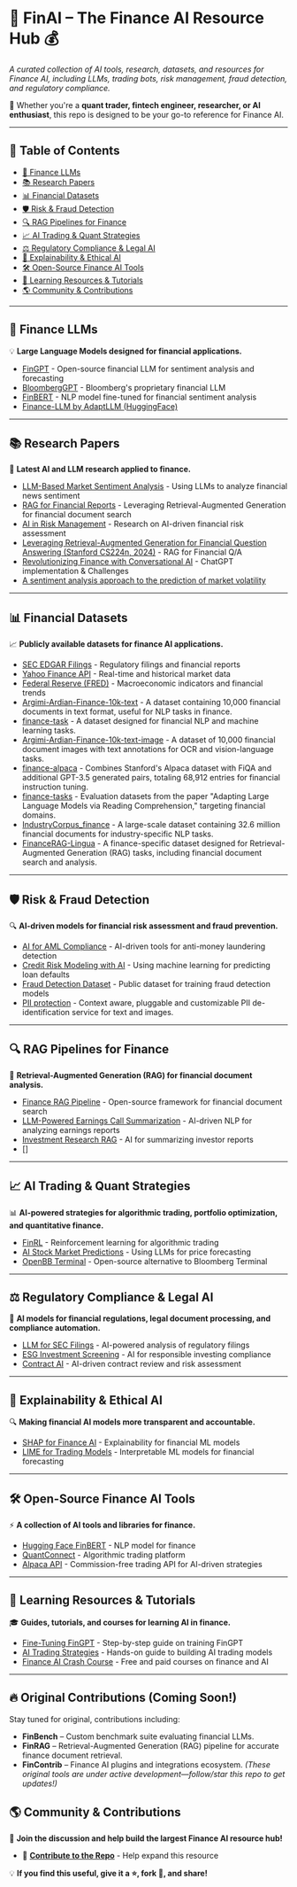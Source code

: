 # 🚀 FinAI – The Finance AI Resource Hub 💰  

*A curated collection of AI tools, research, datasets, and resources for Finance AI, including LLMs, trading bots, risk management, fraud detection, and regulatory compliance.*  

📌 Whether you're a **quant trader, fintech engineer, researcher, or AI enthusiast**, this repo is designed to be your go-to reference for Finance AI.  

---

## 📖 Table of Contents  
- [🔹 Finance LLMs](#-finance-llms)  
- [📚 Research Papers](#-research-papers)  
- [📊 Financial Datasets](#-financial-datasets)  
- [🛡️ Risk & Fraud Detection](#-risk--fraud-detection)  
- [🔍 RAG Pipelines for Finance](#-rag-pipelines-for-finance)  
- [📈 AI Trading & Quant Strategies](#-ai-trading--quant-strategies)  
- [⚖️ Regulatory Compliance & Legal AI](#-regulatory-compliance--legal-ai)  
- [🧠 Explainability & Ethical AI](#-explainability--ethical-ai)  
- [🛠 Open-Source Finance AI Tools](#-open-source-finance-ai-tools)
- [📖 Learning Resources & Tutorials](#-learning-resources--tutorials)  
- [🌎 Community & Contributions](#-community--contributions)  

---

## 🔹 Finance LLMs  
💡 **Large Language Models designed for financial applications.**  
- [FinGPT](https://github.com/AI4Finance-Foundation/FinGPT) - Open-source financial LLM for sentiment analysis and forecasting  
- [BloombergGPT](https://arxiv.org/abs/2303.17564) - Bloomberg's proprietary financial LLM  
- [FinBERT](https://huggingface.co/) - NLP model fine-tuned for financial sentiment analysis  
- [Finance-LLM by AdaptLLM (HuggingFace)](https://huggingface.co/AdaptLLM/finance-LLM)

---

## 📚 Research Papers  
📄 **Latest AI and LLM research applied to finance.**  
- [LLM-Based Market Sentiment Analysis](https://arxiv.org/) - Using LLMs to analyze financial news sentiment  
- [RAG for Financial Reports](https://paperswithcode.com/) - Leveraging Retrieval-Augmented Generation for financial document search  
- [AI in Risk Management](https://ssrn.com/) - Research on AI-driven financial risk assessment  
- [Leveraging Retrieval-Augmented Generation for Financial Question Answering (Stanford CS224n, 2024)](https://web.stanford.edu/class/archive/cs/cs224n/cs224n.1246/final-reports/256911814.pdf) - RAG for Financial Q/A
- [Revolutionizing Finance with Conversational AI](https://www.nature.com/articles/s41599-025-04725-y) - ChatGPT implementation & Challenges
- [A sentiment analysis approach to the prediction of market volatility](https://www.frontiersin.org/articles/10.3389/frai.2022.836809/full)
---

## 📊 Financial Datasets  
📈 **Publicly available datasets for finance AI applications.**  
- [SEC EDGAR Filings](https://www.sec.gov/edgar.shtml) - Regulatory filings and financial reports  
- [Yahoo Finance API](https://www.yahoofinanceapi.com/) - Real-time and historical market data  
- [Federal Reserve (FRED)](https://fred.stlouisfed.org/) - Macroeconomic indicators and financial trends
- [Argimi-Ardian-Finance-10k-text](https://huggingface.co/datasets/artefactory/Argimi-Ardian-Finance-10k-text) - A dataset containing 10,000 financial documents in text format, useful for NLP tasks in finance.
- [finance-task](https://huggingface.co/datasets/mssongit/finance-task) - A dataset designed for financial NLP and machine learning tasks.
- [Argimi-Ardian-Finance-10k-text-image](https://huggingface.co/datasets/artefactory/Argimi-Ardian-Finance-10k-text-image) - A dataset of 10,000 financial document images with text annotations for OCR and vision-language tasks.
- [finance-alpaca](https://huggingface.co/datasets/gbharti/finance-alpaca) - Combines Stanford's Alpaca dataset with FiQA and additional GPT-3.5 generated pairs, totaling 68,912 entries for financial instruction tuning.
- [finance-tasks](https://huggingface.co/datasets/AdaptLLM/finance-tasks) - Evaluation datasets from the paper "Adapting Large Language Models via Reading Comprehension," targeting financial domains.
- [IndustryCorpus_finance](https://huggingface.co/datasets/BAAI/IndustryCorpus_finance) - A large-scale dataset containing 32.6 million financial documents for industry-specific NLP tasks.
- [FinanceRAG-Lingua](https://huggingface.co/datasets/thomaskim1130/FinanceRAG-Lingua) - A finance-specific dataset designed for Retrieval-Augmented Generation (RAG) tasks, including financial document search and analysis.


---

## 🛡️ Risk & Fraud Detection  
🔍 **AI-driven models for financial risk assessment and fraud prevention.**  
- [AI for AML Compliance](https://github.com/) - AI-driven tools for anti-money laundering detection  
- [Credit Risk Modeling with AI](https://papers.ssrn.com/) - Using machine learning for predicting loan defaults  
- [Fraud Detection Dataset](https://www.kaggle.com/datasets) - Public dataset for training fraud detection models
- [PII protection](https://github.com/microsoft/presidio) - Context aware, pluggable and customizable PII de-identification service for text and images.

---

## 🔍 RAG Pipelines for Finance  
📜 **Retrieval-Augmented Generation (RAG) for financial document analysis.**  
- [Finance RAG Pipeline](https://github.com/) - Open-source framework for financial document search  
- [LLM-Powered Earnings Call Summarization](https://arxiv.org/) - AI-driven NLP for analyzing earnings reports  
- [Investment Research RAG](https://paperswithcode.com/) - AI for summarizing investor reports
- []

---

## 📈 AI Trading & Quant Strategies  
📊 **AI-powered strategies for algorithmic trading, portfolio optimization, and quantitative finance.**  
- [FinRL](https://github.com/AI4Finance-Foundation/FinRL) - Reinforcement learning for algorithmic trading  
- [AI Stock Market Predictions](https://arxiv.org/) - Using LLMs for price forecasting  
- [OpenBB Terminal](https://github.com/OpenBB-finance/OpenBBTerminal) - Open-source alternative to Bloomberg Terminal  

---

## ⚖️ Regulatory Compliance & Legal AI  
📜 **AI models for financial regulations, legal document processing, and compliance automation.**  
- [LLM for SEC Filings](https://github.com/) - AI-powered analysis of regulatory filings  
- [ESG Investment Screening](https://arxiv.org/) - AI for responsible investing compliance  
- [Contract AI](https://www.lexisnexis.com/) - AI-driven contract review and risk assessment  

---

## 🧠 Explainability & Ethical AI  
🔍 **Making financial AI models more transparent and accountable.**  
- [SHAP for Finance AI](https://github.com/) - Explainability for financial ML models  
- [LIME for Trading Models](https://paperswithcode.com/) - Interpretable ML models for financial forecasting  

---

## 🛠 Open-Source Finance AI Tools  
⚡ **A collection of AI tools and libraries for finance.**  
- [Hugging Face FinBERT](https://huggingface.co/) - NLP model for finance  
- [QuantConnect](https://github.com/) - Algorithmic trading platform  
- [Alpaca API](https://alpaca.markets/) - Commission-free trading API for AI-driven strategies  

---

## 📖 Learning Resources & Tutorials  
🎓 **Guides, tutorials, and courses for learning AI in finance.**  
- [Fine-Tuning FinGPT](https://github.com/) - Step-by-step guide on training FinGPT  
- [AI Trading Strategies](https://medium.com/) - Hands-on guide to building AI trading models  
- [Finance AI Crash Course](https://www.coursera.org/) - Free and paid courses on finance and AI  

---
## 🔥 Original Contributions (Coming Soon!)
Stay tuned for original, contributions including:
- **FinBench** – Custom benchmark suite evaluating financial LLMs.
- **FinRAG** – Retrieval-Augmented Generation (RAG) pipeline for accurate finance document retrieval.
- **FinContrib** – Finance AI plugins and integrations ecosystem. 
*(These original tools are under active development—follow/star this repo to get updates!)*


## 🌎 Community & Contributions  
📢 **Join the discussion and help build the largest Finance AI resource hub!**  
- 🤝 **[Contribute to the Repo](CONTRIBUTING.md)** - Help expand this resource  

💡 **If you find this useful, give it a ⭐, fork 🍴, and share!**  
